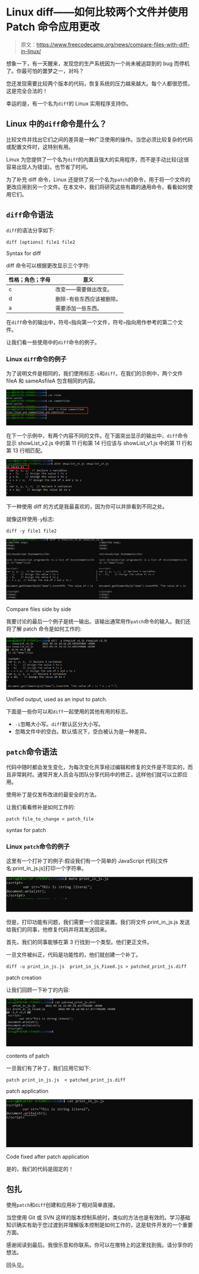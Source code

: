 # Linux diff——如何比较两个文件并使用 Patch 命令应用更改

> 原文：<https://www.freecodecamp.org/news/compare-files-with-diff-in-linux/>

想象一下，有一天醒来，发现您的生产系统因为一个尚未被追踪到的 bug 而停机了。你最可怕的噩梦之一，对吗？

您还发现需要比较两个版本的代码，恢复系统的压力越来越大。每个人都很恐慌，这是完全合法的！

幸运的是，有一个名为`diff`的 Linux 实用程序支持你。

## Linux 中的`diff`命令是什么？

比较文件并找出它们之间的差异是一种广泛使用的操作。当您必须比较复杂的代码或配置文件时，这特别有用。

Linux 为您提供了一个名为`diff`的内置且强大的实用程序，而不是手动比较(这很容易出现人为错误)。也节省了时间。

为了补充 diff 命令，Linux 还提供了另一个名为`patch`的命令，用于将一个文件的更改应用到另一个文件。在本文中，我们将研究这些有趣的通用命令，看看如何使用它们。

## `diff`命令语法

`diff`的语法分享如下:

```
diff [options] file1 file2
```

Syntax for diff

diff 命令可以根据更改显示三个字符:

| 性格；角色；字母 | 意义 |
| --- | --- |
| c | 改变——需要做出改变。 |
| d | 删除-有些东西应该被删除。 |
| a | 需要添加一些东西。 |

在`diff`命令的输出中，符号`<`指向第一个文件，符号`>`指向用作参考的第二个文件。

让我们看一些使用中的`diff`命令的例子。

### Linux `diff`命令的例子

为了说明文件是相同的，我们使用标志`-s`和`diff`。在我们的示例中，两个文件 fileA 和 sameAsfileA 包含相同的内容。

![image-63](img/741d75460c61870e0ebabf8e161cf07e.png)

在下一个示例中，有两个内容不同的文件。在下面突出显示的输出中，`diff`命令显示 showList_v2.js 中的第 11 行和第 14 行应该与 showList_v1.js 中的第 11 行和第 13 行相匹配。

![image-64](img/8a51ab22b2091b44577f407b15ef4205.png)

下一种使用 diff 的方式是我最喜欢的，因为你可以并排看到不同之处。

就像这样使用`-y`标志:

```
diff -y file1 file2
```

![image-50](img/307f5d0c15d61e8632cda615a0bd302a.png)

Compare files side by side

我要讨论的最后一个例子是统一输出。该输出通常用作`patch`命令的输入。我们还将了解 patch 命令是如何工作的:

![image-67](img/95bb1aa6d3d3b8238d4bfde98a360dae.png)

Unified output, used as an input to patch.

下面是一些你可以和`diff`一起使用的其他有用的标志。

*   `-i`忽略大小写。`diff`默认区分大小写。
*   忽略文件中的空白。默认情况下，空白被认为是一种差异。

## `patch`命令语法

代码中随时都会发生变化，为每次变化共享经过编辑和修复的文件是不现实的，而且非常耗时。通常开发人员会与团队分享代码中的修正，这样他们就可以立即应用。

使用补丁是仅发布改进的最安全的方法。

让我们看看修补是如何工作的:

```
patch file_to_change < patch_file
```

syntax for patch

### Linux `patch`命令的例子

这里有一个打补丁的例子:假设我们有一个简单的 JavaScript 代码[文件名:print_in_js.js]打印一个字符串。

![image-68](img/ac51f6df9e29423c07f8b5bb6c597e06.png)

但是，打印功能有问题，我们需要一个固定装置。我们将文件 print_in_js.js 发送给我们的同事，他修复代码并将其发送回来。

首先，我们的同事能够在第 3 行找到一个类型。他们更正文件。

一旦文件被纠正，代码是功能性的，他们就创建一个补丁。

```
diff -u print_in_js.js  print_in_js_Fixed.js > patched_print_js.diff
```

patch creation

让我们回顾一下补丁的内容:

![image-69](img/c25da0b589454d65c25f1ec4db869ade.png)

contents of patch

一旦我们有了补丁，我们应用它如下:

```
patch print_in_js.js  < patched_print_js.diff
```

patch application

![image-72](img/db3ba436895bfe497c8fcd2c259b7c79.png)

Code fixed after patch application

是的，我们的代码是固定的！

## 包扎

使用`patch`和`diff`创建和应用补丁相对简单直接。

当您使用 Git 或 SVN 这样的版本控制系统时，类似的方法也是有效的。学习基础知识确实有助于您过渡到并理解版本控制是如何工作的，这是软件开发的一个重要方面。

感谢阅读到最后。我很乐意和你联系。你可以在推特上的这里找到我。请分享你的想法。

回头见。
